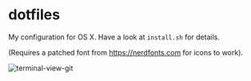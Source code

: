 # dotfiles

My configuration for OS X. Have a look at `install.sh` for details.

(Requires a patched font from https://nerdfonts.com for icons to work).

![terminal-view-git](https://i.imgur.com/JAhId1q.gif)
